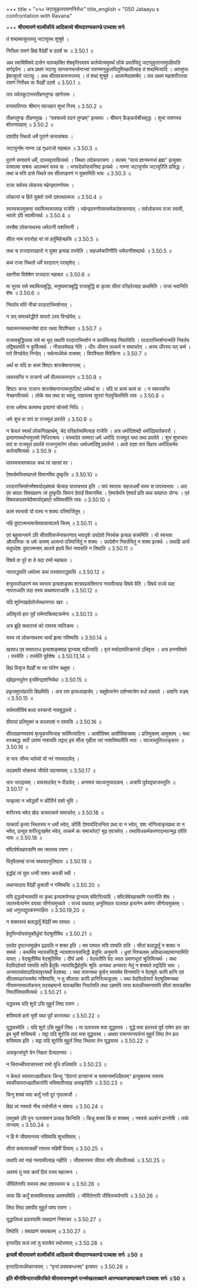 +++
title = "०५० जटायुकृतरावणनिरोधः"
title_english = "050 Jataayu s confrontation with Ravana"

+++
**श्रीरामायणे वाल्मीकीये आदिकाव्ये श्रीमदारण्यकाण्डे पञ्चाशः सर्गः**

तं शब्दमवसुप्तस्तु जटायुरथ शुश्रुवे ।

निरीक्ष्य रावणं क्षिप्रं वैदेहीं च ददर्श सः ॥ 3.50.1 ॥

अथ स्वामिविषये दासेन यावच्छक्ति शेषवृत्तिरवश्य कर्तव्येत्यमुमर्थं लोके प्रवर्तयितुं जटायुवृत्तान्तमुपक्षिपति सर्गद्वयेन । अत्र प्रथमं जटायुः सान्त्वनभर्त्सनाभ्यां रावणमनुकूलयितुमिच्छतीत्याह तं शब्दमित्यादि । अवसुप्तः ईषत्सुप्तो जटायुः । अथ सीतावचनानन्तरम् । तं शब्दं शुश्रुवे । आत्मनेपदमार्षम् । ततः प्रथमं महाशरीरतया रावणं निरीक्ष्य सः वैदहीं ददर्श ॥ 3.50.1 ॥

ततः पर्वतकूटाभस्तीक्ष्णतुण्डः खगोत्तमः ।

वनस्पतिगतः श्रीमान् व्याजहार शुभां गिरम् ॥ 3.50.2 ॥

तीक्ष्णतुण्डः तीक्ष्णमुखः । “वक्त्रास्ये वदनं तुण्डम्” इत्यमरः । श्रीमान् कैङ्कर्यश्रीसमृद्धः । शुभां रावणस्य शोभनावहाम् ॥ 3.50.2 ॥

दशग्रीव स्थितो धर्मे पुराणे सत्यसंश्रयः ।

जटायुर्नाम नाम्ना ऽहं गृध्रराजो महाबलः ॥ 3.50.3 ॥

पुराणे सनातने धर्मे, दास्यवृत्तावित्यर्थः । स्थितः तदेकपरायणः । सत्यम् “सत्यं ज्ञानमनन्तं ब्रह्म” इत्युक्तः परमात्मा सश्रयः आलम्बनं यस्य सः । भगवदेकोपायनिष्ठ इत्यर्थः । नाम्ना जटायुर्नाम जटायुरिति प्रसिद्धः । तथा च मयि दासे स्थिते तव सीतापहरणं न युक्तमिति भावः ॥ 3.50.3 ॥

राजा सर्वस्य लोकस्य महेन्द्रवरुणोपमः ।

लोकानां च हिते युक्तो रामो दशरथात्मजः ॥ 3.50.4 ॥

स्वस्वरूपमुक्त्वा स्वामिस्वरूपमाह राजेति । महेन्द्रवरुणोपमत्वमेकदेशसाम्यात् । सर्वलोकस्य राजा स्वामी, भवतो ऽपि स्वामीत्यर्थः ॥ 3.50.4 ॥

तस्यैषा लोकनाथस्य धर्मपत्नी यशस्विनी ।

सीता नाम वरारोहा यां त्वं हर्तुमिहेच्छसि ॥ 3.50.5 ॥

तथा च राजदारापहारो न युक्त इत्याह तस्येति । सहधर्मचारिणीति धर्मपत्नीशब्दार्थः ॥ 3.50.5 ॥

कथं राजा स्थितो धर्मे परदारान् परामृशेत् ।

रक्षणीया विशेषेण राजदारा महाबल ॥ 3.50.6 ॥

मा भूत्तव रामे स्वामित्वबुद्धिः, मनुष्यमात्रबुद्धिं राजाबुद्धिं वा कृत्वा सीतां परिहरेत्याह कथमिति । राजा भवानिति शेषः ॥ 3.50.6 ॥

निवर्तय मतिं नीचां परदाराभिमर्शनात् ।

न तत् समाचरेद्धीरो यत्परो ऽस्य विगर्हयेत् ॥

यथात्मनस्तथान्येषां दारा रक्ष्या विपश्चिता ॥ 3.50.7 ॥

राजत्वबुद्धिस्तव रामे मा भूत् तथापि परदाराभिमर्शनं न कार्यमित्याह निवर्तयेति । परदाराभिमर्शनान्मतिं निवर्तय तद्विषयमतिं न कुर्वित्यर्थः । नीचत्वमेवाह नेति । धीरः धीमान् तत्कर्म न समाचरेत् । अस्य धीरस्य यत् कर्म । परो विगर्हयेत् निन्देत् । यथेत्यर्धमेकं वाक्यम् । विपश्चिता विवेकिना ॥ 3.50.7 ॥

अर्थं वा यदि वा कामं शिष्टाः शास्त्रेष्वनागतम् ।

व्यवस्यन्ति न राजानो धर्मं पौलस्त्यनन्दन ॥ 3.50.8 ॥

शिष्टाः सन्तः राजानः शास्त्रेष्वनागतमनुपदिष्टं धर्ममर्थं वा । यदि वा कामं कामं वा । न व्यवस्यन्ति नेच्छन्तीत्यर्थः । लोके यथ तथा वा भवतु, राज्ञस्तव सुतरां नेदमुचितमिति भावः ॥ 3.50.8 ॥

राजा धर्मश्च कामश्च द्रव्याणां चोत्तमो निधिः ।

धर्मः शुभं वा पापं वा राजमूलं प्रवर्तते ॥ 3.50.9 ॥

न केवलं स्वार्थं लोकनिग्रहार्थम्, चेदं परिहर्तव्यमित्याह राजेति । अत्र धर्मादिशब्दौ धर्मादिप्रवर्तकपरौ । द्रव्याणामर्थानामुत्तमो निधिराश्रयः । यस्मादेवं तस्मात् धर्मः धर्मादिः राजमूलं यथा तथा प्रवर्तते । शुभं शुभाचारः पापं वा राजमूलं प्रवर्तते राजानुसारेण लोकाः धर्माधर्मादिषु प्रवर्तन्ते । अतो राज्ञा पापं विहाय धर्मादिकमेव कर्तव्यमित्यर्थः ॥ 3.50.9 ॥

पापस्वभावश्चपलः कथं त्वं रक्षसां वर ।

ऐश्वर्यमभिसम्प्राप्तो विमानमिव दुष्कृतिः ॥ 3.50.10 ॥

परदाराभिमर्शनमैश्वर्याद्भ्रंशकं चेत्याह पापस्वभाव इति । पापं स्वभावः सहजधर्मो यस्य स पापस्वभावः । अत एव चपलः विषयप्रवणः त्वं दुष्कृतिः विमानं देवार्हं विमानमिव । ऐश्वर्यमभि ऐश्वर्यं प्रति कथं सम्प्राप्तः योग्यः । एवं विषयचपलश्चेदैश्वर्याद्भ्रष्टो भविष्यसीति भावः ॥ 3.50.10 ॥

कामं स्वभावो यो यस्य न शक्यः परिमार्जितुम् ।

नहि दुष्टात्मनामार्यमावसत्यालये चिरम् ॥ 3.50.11 ॥

एवं बहुसान्त्वने ऽपि सीताविसर्जनाकरणात् भवादृशे उपदेशो निरर्थक इत्याह काममिति । यो स्वभावः औत्पत्तिकः स धर्मः कामम् अत्यन्तं परिमार्जितुं न शक्यः । उपदेशेन निवर्तयितुं न शक्य इत्यर्थः । तथाहि आर्यं सदुपदेशः दुष्टात्मनाम् आलये हृदये चिरं नावसति न तिष्ठति ॥ 3.50.11 ॥

विषये वा पुरे वा ते यदा रामो महाबलः ।

नापराद्ध्यति धर्मात्मा कथं तस्यापराद्ध्यसि ॥ 3.50.12 ॥

शत्रुभार्यापहरणं मम स्वभाव इत्याशङ्क्य शात्रवप्रसक्तिरत्र नास्तीत्याह विषये वेति । विषये राज्ये यदा नापराध्यति तदा तस्य कथमपराध्यसि ॥ 3.50.12 ॥

यदि शूर्पणखाहेतोर्जस्थानगतः खरः ।

अतिवृत्तो हतः पूर्वं रामेणाक्लिष्टकर्मणा ॥ 3.50.13 ॥

अत्र ब्रूहि यथातत्त्वं को रामस्य व्यतिक्रमः ।

यस्य त्वं लोकनाथस्य भार्यां हृत्वा गमिष्यसि ॥ 3.50.14 ॥

खरवध एव ममापराध इत्याशङ्क्याह द्वाभ्याम् यदीत्यादि । वृत्तं मर्यादामतिक्रान्तो ऽतिवृत्तः । अत्र हननविषये । यस्येति । तस्येति पूर्वशेषः ॥ 3.50.13,14 ॥

क्षिप्रं विसृज वैदहीं मा त्वा घोरेण चक्षुषा ।

दहेद्दहनभूतेन वृत्रमिन्द्राशनिर्यथा ॥ 3.50.15 ॥

प्रकृतमुपसंहरति क्षिप्रमिति । अत्र राम इत्यध्याहार्यम् । चक्षुषेत्यनेन दर्शनमात्रेण वधो लक्ष्यते । अशनिः वज्रम् ॥ 3.50.15 ॥

सर्पमाशीविषं बध्वा वस्त्रान्ते नावबुद्ध्यसे ।

ग्रीवायां प्रतिमुक्तं च कालपाशं न पश्यसि ॥ 3.50.16 ॥

सीताग्रहणमवश्यं मृत्युकरमित्याह सर्पमित्यादिना । आशीविषम् आशीविषाख्यम् । प्रतिमुक्तम् आमुक्तम् । यथा वस्त्रबद्धः सर्पो ऽवश्यं नाशयति तद्वात् इयं सीता गृहीता त्वां नाशयिष्यतीति भावः । व्याजस्तुतिरलङ्कारः ॥ 3.50.16 ॥

स भारः सौम्य भर्तव्यो यो नरं नावसादयेत् ।

तदन्नमपि भोक्तव्यं जीर्यते यदनामयम् ॥ 3.50.17 ॥

भारः भारद्रव्यम् । वावसादयेत् न पीडयेत् । अनामयं व्याध्यनुत्पादकम् । अत्रापि पूर्ववद्व्याजस्तुतिः ॥ 3.50.17 ॥

यत्कृत्वा न भवेद्धर्मो न कीर्तिर्न यशो भुवि ।

शरीरस्य भवेत् खेदः कस्तत्कर्म समाचरेत् ॥ 3.50.18 ॥

यत्कार्यं कृत्वा स्थितस्य न धर्मो भवेत्, कीर्तिः ऐश्वर्यादिजनिता प्रथा वा न भवेत्, यशः भोगित्वाकृतप्रथा वा न भवेत्, प्रत्युत शरीरदुःखमेव भवेत्, तत्कर्म कः समाचरेत्? मूढ एवाचरेत् । तथाविधकर्मकरणाद्भवान्मूढ एवेति भावः ॥ 3.50.18 ॥

षष्टिर्वर्षसहस्त्राणि मम जातस्य रावण ।

पितृपैतामहं राज्यं यथावदनुतिष्ठतः ॥ 3.50.19 ॥

वृद्धोहं त्वं युवा धन्वी सशरः कवची रथी ।

तथाप्यादाय वैदेहीं कुशली न गमिष्यसि ॥ 3.50.20 ॥

मयि वृद्धत्वेनावमतिं मा कृथा इत्याशयेनाह द्वाभ्याम् षष्टिरित्यादि । षष्टिर्वर्षसहस्राणि गतानीति शेषः । जातस्येत्यनेन वयसा जीर्णत्वमुच्यते । राज्यं यथावत् अनुतिष्ठतः पालयत इत्यनेन कर्मणा जीर्णत्वमुक्तम् । अहं धनुराद्युपकरणरहितः ॥ 3.50.19,20 ॥

न शक्तस्त्वं बलाद्धर्तुं वैदेहीं मम पश्यतः ।

हेतुभिर्न्यायसंयुक्तैर्ध्रुवां वेदश्रुतीमिव ॥ 3.50.21 ॥

एतदेव दृष्टान्तमुखेन द्रढयति न शक्त इति । मम पश्यतः मयि पश्यति सति । सीतां बलाद्धर्तुं न शक्तः न समर्थः । कथमिव न्यायसंसिद्धैः न्यायशास्त्रसंसिद्धैः हेतुभिः अनुमानैः । ध्रुवां निश्चलाम् अविचाल्यप्रामाण्यामिति यावत् । वेदश्रुतीमिव वेदश्रुतिमिव । दीर्घ आर्षः । वेदयतीति वेदः स्वतः प्रमाणभूतां श्रुतिमित्यर्थः । यथा वेदविदग्रेसरे पश्यति सति हैतुकैः न्यायसिद्धैर्हतुभिः श्रुतिः अन्यथा अन्यपरा नेतुं न शक्यते तद्वदिति भावः । अन्यपरार्थवादादिव्यावृत्त्यर्थो वेदशब्दः । यथा तामन्यथा कुर्वन् स्वयमेव विनश्यति न वेदश्रुतेः कापि हानिः एवं सीतामपहरंस्त्वमेव नशिष्यसि, न तु सीतायाः कापि हानिरित्याकूतम् । यथा वेदविदग्रेसरो वेदश्रुतिमन्यथा नीयमानामवलोकयन् तदसहमानो यावच्छक्ति निवर्तयति तथा ऽहमापि त्वया बलान्नीयमानामपि सीतां यावच्छक्ति निवर्तयिष्यामीत्यर्थः ॥ 3.50.21 ॥

यद्ध्यस्व यदि शूरो ऽसि मुहूर्तं तिष्ठ रावण ।

शयिष्यसे हतो भूमौ यथा पूर्वं करस्तथा ॥ 3.50.22 ॥

युद्ध्यस्वेति । यदि शूरो ऽसि मुहूर्तं तिष्ठ । मा पलायस्व मया युद्ध्यस्व । युद्धे मया हतस्त्वं पूर्वं रामेण हतः खर इव भूमौ शयिष्यसे । यद्वा यदि शूरोसि तदा मया युद्ध्यस्व । अथवा रामागमनपर्यन्तं मुहूर्तं तिष्ठ तेन हतः शयिष्यस इति । यद्वा यदि शूरोसि मुहूर्तं तिष्ठ स्थित्वा तेन युद्ध्यस्व ॥ 3.50.22 ॥

असकृत्संयुगे येन निहता दैत्यदानवाः ।

न चिराच्चीरवासास्त्वां रामो युधि वधिष्यति ॥ 3.50.23 ॥

न केवलं स्वापराधप्रतीकारः किन्तु “देवानां दानवानां च सामान्यमधिदैवतम्” इत्युक्तस्य रामस्य स्वकीयापराधप्रतीकारोपि भविष्यतीत्याह असकृदिति ॥ 3.50.23 ॥

किनु शक्यं मया कर्तुं गतौ दूरं नृपात्मजौ ।

क्षिप्रं त्वं नश्यसे नीच तयोर्भीतो न संशयः ॥ 3.50.24 ॥

एवमुक्ते ऽपि पुनः पलायमानं प्रत्याह किन्विति । किन्नु शक्यं किं वा शक्यम् । नश्यसे अदर्शनं प्राप्नोषि । तयोः ताभ्याम् ॥ 3.50.24 ॥

न हि मे जीवमानस्य नयिष्यसि शुभामिमाम् ।

सीतां कमलपत्राक्षीं रामस्य महिषीं प्रियाम् ॥ 3.50.25 ॥

तथापि त्वां नाहं गमयामीत्याह नहीति । जीवमानस्य जीवतः मयि जीवतीत्यर्थः ॥ 3.50.25 ॥

अवश्यं तु मया कार्यं प्रियं तस्य महात्मनः ।

जीवितेनापि रामस्य तथा दशरथस्य च ॥ 3.50.26 ॥

त्वया किं कर्तुं शक्यमित्यत्राह अवश्यमिति । जीवितेनापि जीवितव्ययेनापि ॥ 3.50.26 ॥

तिष्ठ तिष्ठ दशग्रीव मुहूर्तं पश्य रावण ।

युद्धातिथ्यं प्रदास्यामि यथाप्राणं निशाचर ॥ 3.50.27 ॥

तिष्ठेति । यथाप्राणं यथाबलम् ॥ 3.50.27 ॥

वृन्तादिव फलं त्वां तु पातयेयं रथोत्तमात् ॥ 3.50.28 ॥

**इत्यार्षे श्रीरामायणे वाल्मीकीये आदिकाव्ये श्रीमदारण्यकाण्डे पञ्चाशः सर्गः ॥ 50 ॥**

वृन्तादित्यर्धमेकान्वयम् । “वृन्तं प्रसवबन्धनम्” इत्यमरः ॥ 3.50.28 ॥

**इति श्रीगोविन्दराजविरचिते श्रीरामायणभूषणे रत्नमेखलाख्याने आरण्यकाण्डव्याख्याने पञ्चाशः सर्गः ॥ 50 ॥**
